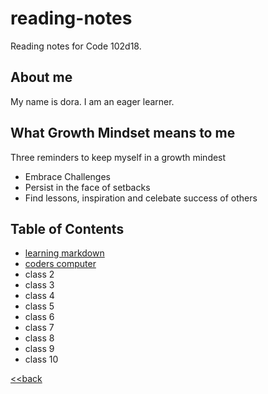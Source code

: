 # reading-notes
Reading notes for Code 102d18.

## About me
My name is dora. I am an eager learner.

## What Growth Mindset means to me

Three reminders to keep myself in a growth mindest
- Embrace Challenges
- Persist in the face of setbacks
- Find lessons, inspiration and celebate success of others

## Table of Contents
- [learning markdown](learning_markdown.md)
- [coders computer](coderscomputer)
- class 2
- class 3
- class 4
- class 5
- class 6 
- class 7
- class 8
- class 9
- class 10

[<<back](CodersComputer)

